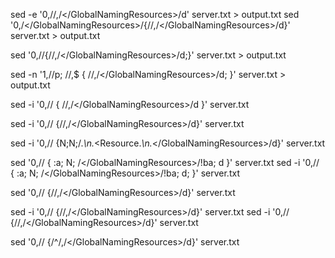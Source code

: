 sed -e '0,/<GlobalNamingResources>/,/<\/GlobalNamingResources>/d' server.txt > output.txt
sed '0,/<\/GlobalNamingResources>/{/<GlobalNamingResources>/,/<\/GlobalNamingResources>/d}' server.txt > output.txt



sed '0,/<GlobalNamingResources>/{/<GlobalNamingResources>/,/<\/GlobalNamingResources>/d;}' server.txt > output.txt



sed -n '1,/<GlobalNamingResources>/p; /<GlobalNamingResources>/,$ { /<GlobalNamingResources>/,/<\/GlobalNamingResources>/d; }' server.txt > output.txt

sed -i '0,/<GlobalNamingResources>/ { /<GlobalNamingResources>/,/<\/GlobalNamingResources>/d }' server.txt



sed -i '0,/<GlobalNamingResources>/ {/<GlobalNamingResources>/,/<\/GlobalNamingResources>/d}' server.txt

sed -i '0,/<GlobalNamingResources>/ {N;N;/<GlobalNamingResources>.*\n.*<Resource.*\n.*<\/GlobalNamingResources>/d}' server.txt



sed '0,/<GlobalNamingResources>/ { :a; N; /<\/GlobalNamingResources>/!ba; d }' server.txt
sed -i '0,/<GlobalNamingResources>/ { :a; N; /<\/GlobalNamingResources>/!ba; d; }' server.txt

sed '0,/<GlobalNamingResources>/ {/<GlobalNamingResources>/,/<\/GlobalNamingResources>/d}' server.txt

sed -i '0,/<GlobalNamingResources>/ {/<GlobalNamingResources>/,/<\/GlobalNamingResources>/d}' server.txt
sed -i '0,/<GlobalNamingResources>/ {/<GlobalNamingResources>/,/<\/GlobalNamingResources>/d}' server.txt


sed '0,/<GlobalNamingResources>/ {/^<GlobalNamingResources>/,/<\/GlobalNamingResources>/d}' server.txt


